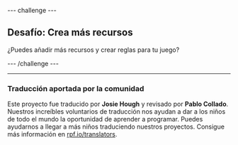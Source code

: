 --- challenge ---
## Desafío: Crea más recursos

¿Puedes añadir más recursos y crear reglas para tu juego?

--- /challenge ---

***
### Traducción aportada por la comunidad
Este proyecto fue traducido por **Josie Hough** y revisado por **Pablo Collado**. Nuestros increíbles voluntarios de traducción nos ayudan a dar a los niños de todo el mundo la oportunidad de aprender a programar. Puedes ayudarnos a llegar a más niños traduciendo nuestros proyectos. Consigue más información en [rpf.io/translators](https://rpf.io/translators).
